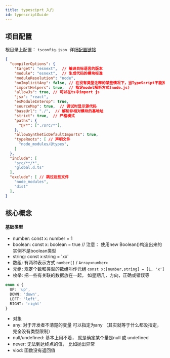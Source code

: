 ```yaml
---
title: typesciprt 入门
id: typescriptGuide
---
```


## 项目配置
根目录上配置： `tsconfig.json`  详细[配置链接](https://www.tslang.cn/docs/handbook/tsconfig-json.html)
```json
{
  "compilerOptions": {
    "target": "esnext",  // 编译目标语言的版本
    "module": "esnext",  // 生成代码的模块标准
    "moduleResolution": "node",
    "noImplicitAny": false, // 在没有类型注释的某些情况下，当TypeScript不能推断出变量的类型时，它会为变量返回到any类型
    "importHelpers": true,  // 指定model解析方式(node.js)
    "allowJs": true, // 可以在ts中import js
    "jsx": "react",
    "esModuleInterop": true,
    "sourceMap": true,  // 调试时显示源代码
    "baseUrl": "./",  // 解析非相对模块的基地址
    "strict": true,  // 严格模式
    "paths": {
      "@/*": ["./src/*"],
    },
    "allowSyntheticDefaultImports": true,
    "typeRoots": [ // 声明文件
      "node_modules/@types",
    ]
  },
  "include": [
    "src/**/*",
    "global.d.ts"
  ],
  "exclude": [ // 跳过这些文件
    "node_modules",
    "dist"
  ],
}

```
## 核心概念
#### 基础类型

- number: const x: number = 1
- boolean: const x: boolean = true // 注意： 使用new Boolean()构造出来的实例不是boolean类型
- string: const x:string = 'xx'
- 数组: 有两种表示方式 `number[]` / `Array<number>`
- 元组: 规定个数和类型的数组叫作元组  `const x:[number,string] = [1, 'x']`
- 枚举:  把一些有关联的数据放在一起， 如星期几，方向，正确或错误等
```typescript
enum x {
  UP: 'up',
  DOWN: 'down',
  LEFT: 'left',
  RIGHT: 'right'
}
```

- 对象
- any: 对于开发者不清楚的变量 可以指定为any （其实就等于什么都没指定，完全没有类型限制）
- null/undefined: 基本上用不着， 就是确定某个量是null 或 undefined
- never: 无法到达终点的值， 比如抛出异常
- viod: 函数没有返回值

